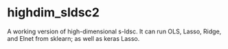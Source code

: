 # highdim_sldsc2

A working version of high-dimensional s-ldsc. It can run OLS, Lasso, Ridge, and Elnet from sklearn; as well as keras Lasso.

